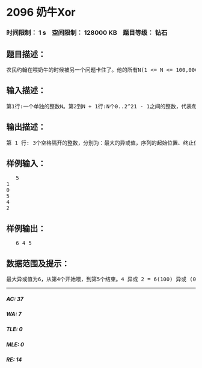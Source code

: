 # 2096 奶牛Xor   
### 时间限制： 1 s&nbsp;&nbsp;&nbsp;&nbsp;空间限制： 128000 KB&nbsp;&nbsp;&nbsp;&nbsp;题目等级： 钻石  
## 题目描述：  

<pre>
农民约翰在喂奶牛的时候被另一个问题卡住了。他的所有N(1 <= N <= 100,000)个奶牛在他面前排成一行(按序号1..N的顺序)，按照它们的社会等级排序。奶牛#1有最高的社会等级，奶牛#N最低。每个奶牛同时被指定了一个不唯一的附加值，这个数在0..2^21 - 1的范围内。帮助农民约翰找出应该从哪一头奶牛开始喂，使得从这头奶牛开始的一个连续的子序列上，奶牛的附加值的异或最大。如果有多个这样的子序列，选择结尾的奶牛社会等级最高的。如果还不唯一，选择最短的。如果还不唯一，选择靠前的。
</pre>
  
  
## 输入描述：  

<pre>
第1行:一个单独的整数N。第2到N + 1行:N个0..2^21 - 1之间的整数，代表每头奶牛的被赋予的数。第j行描述了社会等级j - 1的奶牛。
</pre>
  
  
## 输出描述：  

<pre>
第 1 行: 3个空格隔开的整数，分别为：最大的异或值，序列的起始位置、终止位置。
</pre>
  
  
## 样例输入：  

<pre>
   5
1
0
5
4
2
</pre>
  
  
## 样例输出：  

<pre>
   6 4 5
</pre>
  
  
## 数据范围及提示：  

<pre>
最大异或值为6，从第4个开始喂，到第5个结束。4 异或 2 = 6(100) 异或 (010) = (110)
</pre>
  
  
***  

##### AC: 37  
##### WA: 7  
##### TLE: 0  
##### MLE: 0  
##### RE: 14  
